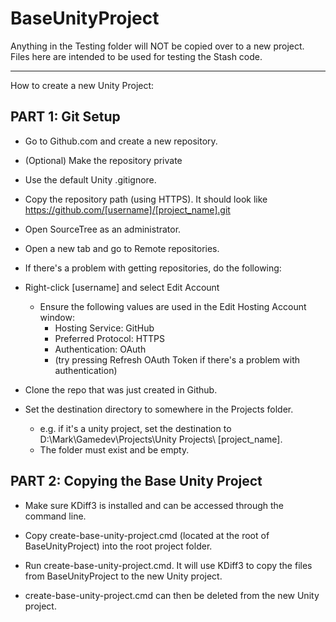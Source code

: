 # BaseUnityProject

Anything in the Testing folder will NOT be copied over to a new project.  Files here are intended to be used for testing the Stash code.

-------------------------------------------------------------------

How to create a new Unity Project:

## PART 1: Git Setup

* Go to Github.com and create a new repository.

* (Optional) Make the repository private
* Use the default Unity .gitignore.

* Copy the repository path (using HTTPS).  It should look like https://github.com/[username]/[project_name].git

* Open SourceTree as an administrator.

* Open a new tab and go to Remote repositories.

* If there's a problem with getting repositories, do the following:
* Right-click [username] and select Edit Account	
	* Ensure the following values are used in the Edit Hosting Account window:
		* Hosting Service: GitHub
		* Preferred Protocol: HTTPS
		* Authentication: OAuth
		* (try pressing Refresh OAuth Token if there's a problem with authentication)

* Clone the repo that was just created in Github.

* Set the destination directory to somewhere in the Projects folder.
	* e.g. if it's a unity project, set the destination to D:\Mark\Gamedev\Projects\Unity Projects\ [project_name].
	* The folder must exist and be empty.

## PART 2: Copying the Base Unity Project

* Make sure KDiff3 is installed and can be accessed through the command line.

* Copy create-base-unity-project.cmd (located at the root of BaseUnityProject) into the root project folder.

* Run create-base-unity-project.cmd.  It will use KDiff3 to copy the files from BaseUnityProject to the new Unity project.

* create-base-unity-project.cmd can then be deleted from the new Unity project.
